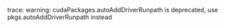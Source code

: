 trace: warning: cudaPackages.autoAddDriverRunpath is deprecated, use pkgs.autoAddDriverRunpath instead
